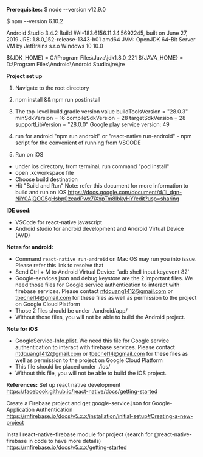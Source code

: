**Prerequisites:**
$ node --version
v12.9.0

$ npm --version
6.10.2

Android Studio 3.4.2
Build #AI-183.6156.11.34.5692245, built on June 27, 2019
JRE: 1.8.0_152-release-1343-b01 amd64
JVM: OpenJDK 64-Bit Server VM by JetBrains s.r.o
Windows 10 10.0

${JDK_HOME} = C:\Program Files\Java\jdk1.8.0_221
${JAVA_HOME} = D:\Program Files\Android\Android Studio\jre\jre

**Project set up**
1. Navigate to the root directory
2. npm install && npm run postinstall
3. The top-level build.gradle version value
        buildToolsVersion = "28.0.3"
        minSdkVersion = 16
        compileSdkVersion = 28
        targetSdkVersion = 28
        supportLibVersion = "28.0.0"
        Google play service version: 49 
4. run for android
"npm run android" or "react-native run-android" - npm script for the convenient of running from VSCODE

5. Run on iOS
- under ios directory, from terminal, run command "pod install"
- open .xcworkspace file
- Choose build destination
- Hit "Build and Run"
Note: refer this document for more information to build and run on iOS
https://docs.google.com/document/d/1i_dgn-NiY0AjQOG5gHsbp0zeadPwx7iXxpTm8IbkyHY/edit?usp=sharing

**IDE used:**
- VSCode for react-native javascript
- Android studio for android development and Android Virtual Device (AVD)

**Notes for android:**
- Command `react-native run-android` on Mac OS may run you into issue. Please refer this link to resolve that
- Send Ctrl + M to Android Virtual Device:
'adb shell input keyevent 82'
- Google-services.json and debug.keystore are the 2 important files. We need those files for Google service authentication to interact with firebase services. Please contact ntdquang1412@gmail.com or tbecnel14@gmail.com for these files as well as permission to the project on Google Cloud Platform
- Those 2 files should be under ./android/app/
- Without those files, you will not be able to build the Android project.

**Note for iOS**
- GoogleService-Info.plist. We need this file for Google service authentication to interact with firebase services. Please contact ntdquang1412@gmail.com or tbecnel14@gmail.com for these files as well as permission to the project on Google Cloud Platform
- This file should be placed under ./ios/
- Without this file, you will not be able to build the iOS project.

**References:**
Set up react native development
https://facebook.github.io/react-native/docs/getting-started

Create a Firebase project and get google-service.json for Google-Application Authentication
https://rnfirebase.io/docs/v5.x.x/installation/initial-setup#Creating-a-new-project

Install react-native-firebase module for project (search for @react-native-firebase in code to have more details)
https://rnfirebase.io/docs/v5.x.x/getting-started
